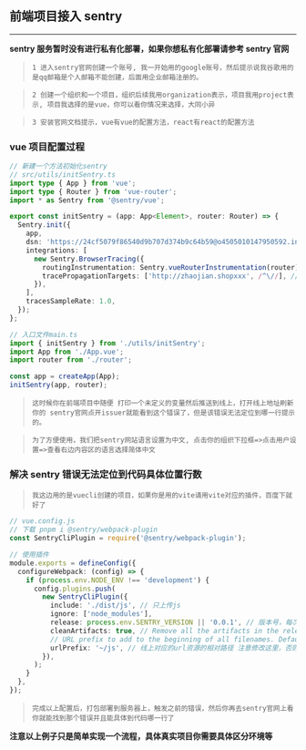 ## 前端项目接入 sentry

---

**sentry 服务暂时没有进行私有化部署，如果你想私有化部署请参考 sentry 官网**

>     1 进入sentry官网创建一个账号, 我一开始用的google账号，然后提示说我谷歌用的是qq邮箱是个人邮箱不能创建，后面用企业邮箱注册的。

>     2 创建一个组织和一个项目，组织后续我用organization表示，项目我用project表示, 项目我选择的是vue，你可以看你情况来选择，大同小异

>     3 安装官网文档提示，vue有vue的配置方法，react有react的配置方法

### vue 项目配置过程

```ts
// 新建一个方法初始化sentry
// src/utils/initSentry.ts
import type { App } from 'vue';
import type { Router } from 'vue-router';
import * as Sentry from '@sentry/vue';

export const initSentry = (app: App<Element>, router: Router) => {
  Sentry.init({
    app,
    dsn: 'https://24cf5079f86540d9b707d374b9c64b59@o4505010147950592.ingest.sentry.io/4505010190483456', // 这个dns在你创建项目的时候会自动生成的
    integrations: [
      new Sentry.BrowserTracing({
        routingInstrumentation: Sentry.vueRouterInstrumentation(router),
        tracePropagationTargets: ['http://zhaojian.shopxxx', /^\//], // 这个就是你项目的线上地址
      }),
    ],
    tracesSampleRate: 1.0,
  });
};

// 入口文件main.ts
import { initSentry } from './utils/initSentry';
import App from './App.vue';
import router from './router';

const app = createApp(App);
initSentry(app, router);
```

>     这时候你在前端项目中随便 打印一个未定义的变量然后推送到线上，打开线上地址刷新你的 sentry官网点开issuer就能看到这个错误了，但是该错误无法定位到哪一行提示的。

>     为了方便使用，我们把sentry网站语言设置为中文, 点击你的组织下拉框=>点击用户设置=>查看右边内容区的语言选择简体中文

### 解决 sentry 错误无法定位到代码具体位置行数

>     我这边用的是vuecli创建的项目，如果你是用的vite请用vite对应的插件，百度下就好了

```ts
// vue.config.js
// 下载 pnpm i @sentry/webpack-plugin
const SentryCliPlugin = require('@sentry/webpack-plugin');

// 使用插件
module.exports = defineConfig({
  configureWebpack: (config) => {
    if (process.env.NODE_ENV !== 'development') {
      config.plugins.push(
        new SentryCliPlugin({
          include: './dist/js', // 只上传js
          ignore: ['node_modules'],
          release: process.env.SENTRY_VERSION || '0.0.1', // 版本号，每次都npm run build上传都修改版本号 对应main.js中设置的Sentry.init版本号
          cleanArtifacts: true, // Remove all the artifacts in the release before the upload.
          // URL prefix to add to the beginning of all filenames. Defaults to ~/ but you might want to set this to the full URL. This is also useful if your files are stored in a sub folder. eg: url-prefix '~/static/js'
          urlPrefix: '~/js', // 线上对应的url资源的相对路径 注意修改这里，否则上传sourcemap还原错误信息有问题, 因为include我只是配置了 ./dist/js
        }),
      );
    }
  },
});
```

>     完成以上配置后，打包部署到服务器上，触发之前的错误，然后你再去sentry官网上看你就能找到那个错误并且能具体到代码哪一行了

**注意以上例子只是简单实现一个流程，具体真实项目你需要具体区分环境等**
